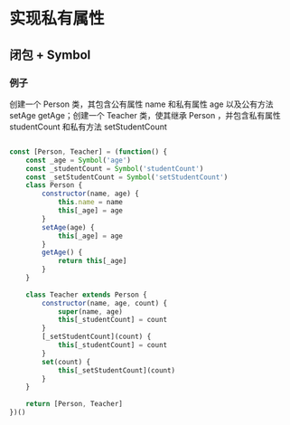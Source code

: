 # 实现私有属性

## 闭包 + Symbol

### 例子

创建一个 Person 类，其包含公有属性 name 和私有属性 age 以及公有方法 setAge  getAge；创建一个 Teacher 类，使其继承 Person ，并包含私有属性 studentCount 和私有方法 setStudentCount

```js

const [Person, Teacher] = (function() {
	const _age = Symbol('age')
	const _studentCount = Symbol('studentCount')
	const _setStudentCount = Symbol('setStudentCount')
	class Person {
		constructor(name, age) {
			this.name = name
			this[_age] = age
		}
		setAge(age) {
			this[_age] = age
		}
		getAge() {
			return this[_age]
		}
	}
	
	class Teacher extends Person {
		constructor(name, age, count) {
			super(name, age)
			this[_studentCount] = count
		}
		[_setStudentCount](count) {
			this[_studentCount] = count
		}
		set(count) {
			this[_setStudentCount](count)
		}
	}
	
	return [Person, Teacher]
})()

```
